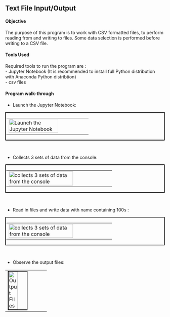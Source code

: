 <!---
Decision Science 1 Class - Exercise 1
--->
## Text File Input/Output

#### Objective
The purpose of this program is to work with CSV formatted files, to perform reading from and writing to files. Some data selection is performed before writing to a CSV file.

#### Tools Used
Required tools to run the program are :</br>
\- Jupyter Notebook (It is recommended to install full Python distribution with Anaconda Python distribtion) </br>
\- csv files

#### Program walk-through

- Launch the Jupyter Notebook: <br/>
<p style="border: 2px solid #000000; padding: 1px;">
<table><tr><td>
<img src="https://github.com/user-attachments/assets/291051c8-cc12-4c67-a9fd-c0785c977575" width="80%" height="50%" alt="Launch the Jupyter Notebook" />
</td></tr></table>
</p>
</br>

- Collects 3 sets of data from the console: <br/>
<p style="border: 2px solid #000000; padding: 1px;">
<table><tr><td>
<img src="https://github.com/user-attachments/assets/4ee7bd84-3fe4-4b09-903c-00f2dc5e715b" width="80%" height="50%" alt="collects 3 sets of data from the console" />
</td></tr></table>
</p>
</br>

- Read in files and write data with name containing 100s : <br/>
<p style="border: 2px solid #000000; padding: 1px;">
<table><tr><td>
<img src="https://github.com/user-attachments/assets/b72e021a-916e-4fef-94fc-965a6c44893b" width="80%" height="50%" alt="collects 3 sets of data from the console" />
</td></tr></table>
</p>
</br>

- Observe the output files:  <br/>
<table><tr><td>
<img src="https://github.com/user-attachments/assets/16ba9ceb-25ab-43a7-a39d-bbe6e84d0433" height="80%" width="50%" alt="Output FIles" style="border: 2px solid black;"/> 
</td></tr></table>
</br>
